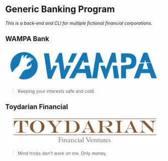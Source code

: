 # Generic Banking Program

*This is a back-end and CLI for multiple fictional financial corporations.*

## WAMPA Bank

![wampa bank logo](img/wampa_bank.png)

> Keeping your interests safe and cold.

## Toydarian Financial

![toydarian financial logo](img/toydarian_financial.png)

> Mind tricks don't work on me. Only money.

